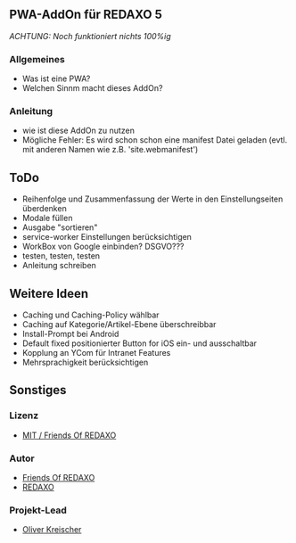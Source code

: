 ## PWA-AddOn für REDAXO 5

*ACHTUNG: Noch funktioniert nichts 100%ig*

### Allgemeines

* Was ist eine PWA?
* Welchen Sinnm macht dieses AddOn?

 

### Anleitung

* wie ist diese AddOn zu nutzen
* Mögliche Fehler: Es wird schon schon eine manifest Datei geladen (evtl. mit anderen Namen wie z.B. 'site.webmanifest')


## ToDo

* Reihenfolge und Zusammenfassung der Werte in den Einstellungseiten überdenken
* Modale füllen
* Ausgabe "sortieren"
* service-worker Einstellungen berücksichtigen
* WorkBox von Google einbinden? DSGVO???
* testen, testen, testen
* Anleitung schreiben


## Weitere Ideen

* Caching und Caching-Policy wählbar
* Caching auf Kategorie/Artikel-Ebene überschreibbar
* Install-Prompt bei Android
* Default fixed positionierter Button for iOS ein- und ausschaltbar
* Kopplung an YCom für Intranet Features
* Mehrsprachigkeit berücksichtigen


## Sonstiges

### Lizenz

-  [MIT / Friends Of REDAXO](https://github.com/FriendsOfREDAXO/pwa/blob/main/LICENSE.md)


### Autor

- [Friends Of REDAXO](https://github.com/FriendsOfREDAXO)
- [REDAXO](http://www.redaxo.org)


### Projekt-Lead

- [Oliver Kreischer](https://github.com/olien)

